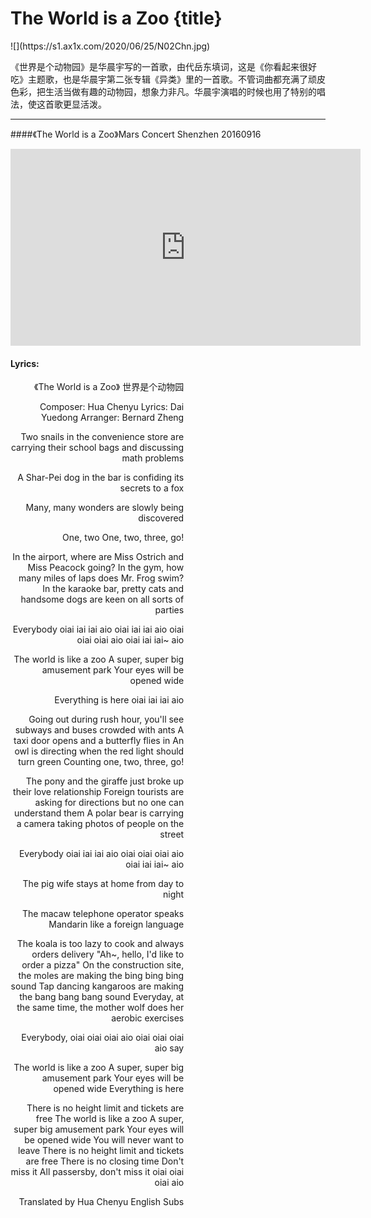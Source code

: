 # The World is a Zoo {title}
<div class="background" markdown="1">
![](https://s1.ax1x.com/2020/06/25/N02Chn.jpg)
</div>

《世界是个动物园》是华晨宇写的一首歌，由代岳东填词，这是《你看起来很好吃》主题歌，也是华晨宇第二张专辑《异类》里的一首歌。不管词曲都充满了顽皮色彩，把生活当做有趣的动物园，想象力非凡。华晨宇演唱的时候也用了特别的唱法，使这首歌更显活泼。

---------------------------------

####《The World is a Zoo》Mars Concert Shenzhen 20160916

<iframe width="560" height="315" src="https://www.youtube.com/embed/A2Tfb5dNOgw" frameborder="0" allow="accelerometer; autoplay; encrypted-media; gyroscope; picture-in-picture" allowfullscreen></iframe>


#### Lyrics:
<div class="box">
<div class="lyrics" style="width: 55%; text-align: right">
《The World is a Zoo》
   世界是个动物园 
   
Composer: Hua Chenyu
Lyrics: Dai Yuedong
Arranger: Bernard Zheng

Two snails in the convenience store are carrying their school bags 
and discussing math problems

A Shar-Pei dog in the bar is confiding its secrets to a fox

Many, many wonders are slowly being discovered

One, two 
One, two, three, go!

In the airport, where are Miss Ostrich and Miss Peacock going?
In the gym, how many miles of laps does Mr. Frog swim?
In the karaoke bar, pretty cats and handsome dogs 
are keen on all sorts of parties

Everybody
oiai iai iai aio
oiai iai iai aio
oiai oiai oiai aio
oiai iai iai~ aio

The world is like a zoo
A super, super big amusement park
Your eyes will be opened wide

Everything is here
oiai iai iai aio

Going out during rush hour,
you'll see subways and buses crowded with ants
A taxi door opens and a butterfly flies in
An owl is directing when the red light should turn green
Counting one, two, three, go!

The pony and the giraffe just broke up their love relationship
Foreign tourists are asking for directions
but no one can understand them
A polar bear is carrying a camera
taking photos of people on the street

Everybody
oiai iai iai aio
oiai oiai oiai aio
oiai iai iai~ aio

The pig wife stays at home from day to night

The macaw telephone operator speaks Mandarin
like a foreign language

The koala is too lazy to cook and always orders delivery
"Ah~, hello, I'd like to order a pizza"
On the construction site, the moles are making the bing bing bing sound
Tap dancing kangaroos are making the bang bang bang sound
Everyday, at the same time, the mother wolf does her aerobic exercises

Everybody, oiai oiai oiai aio
oiai oiai oiai aio say

The world is like a zoo
A super, super big amusement park
Your eyes will be opened wide
Everything is here

There is no height limit and tickets are free
The world is like a zoo
A super, super big amusement park
Your eyes will be opened wide
You will never want to leave
There is no height limit and tickets are free
There is no closing time 
Don't miss it
All passersby, don't miss it
oiai oiai oiai aio

Translated by Hua Chenyu English Subs
</div>